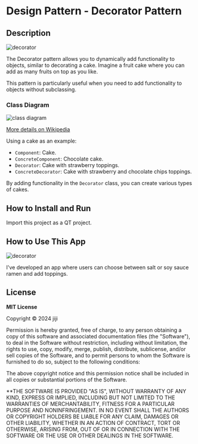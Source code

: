 # Design Pattern - Decorator Pattern

## Description

![decorator](https://github.com/jiji-thecat/dp-decorator/assets/104809324/efb04cec-608e-45e7-9b2d-b82c961a29b6)

The Decorator pattern allows you to dynamically add functionality to objects, similar to decorating a cake. Imagine a fruit cake where you can add as many fruits on top as you like.

This pattern is particularly useful when you need to add functionality to objects without subclassing.

### Class Diagram

![class diagram](https://github.com/jiji-thecat/dp-decorator/assets/104809324/fcc48eb6-2060-4d1f-ac24-6360e28c8345)

[More details on Wikipedia](https://ja.wikipedia.org/wiki/Decorator_%E3%83%91%E3%82%BF%E3%83%BC%E3%83%B3)

Using a cake as an example:

- `Component`: Cake.
- `ConcreteComponent`: Chocolate cake.
- `Decorator`: Cake with strawberry toppings.
- `ConcreteDecorator`: Cake with strawberry and chocolate chips toppings.

By adding functionality in the `Decorator` class, you can create various types of cakes.

## How to Install and Run

Import this project as a QT project.

## How to Use This App

![decorator](https://github.com/jiji-thecat/dp-decorator/assets/104809324/efb04cec-608e-45e7-9b2d-b82c961a29b6)

I've developed an app where users can choose between salt or soy sauce ramen and add toppings.

## License

**MIT License**

Copyright © 2024 jiji

Permission is hereby granted, free of charge, to any person obtaining a copy of this software and associated documentation files (the "Software"), to deal in the Software without restriction, including without limitation, the rights to use, copy, modify, merge, publish, distribute, sublicense, and/or sell copies of the Software, and to permit persons to whom the Software is furnished to do so, subject to the following conditions:

The above copyright notice and this permission notice shall be included in all copies or substantial portions of the Software.

\*\*THE SOFTWARE IS PROVIDED "AS IS", WITHOUT WARRANTY OF ANY KIND, EXPRESS OR IMPLIED, INCLUDING BUT NOT LIMITED TO THE WARRANTIES OF MERCHANTABILITY, FITNESS FOR A PARTICULAR PURPOSE AND NONINFRINGEMENT. IN NO EVENT SHALL THE AUTHORS OR COPYRIGHT HOLDERS BE LIABLE FOR ANY CLAIM, DAMAGES OR OTHER LIABILITY, WHETHER IN AN ACTION OF CONTRACT, TORT OR OTHERWISE, ARISING FROM, OUT OF OR IN CONNECTION WITH THE SOFTWARE OR THE USE OR OTHER DEALINGS IN THE SOFTWARE.
